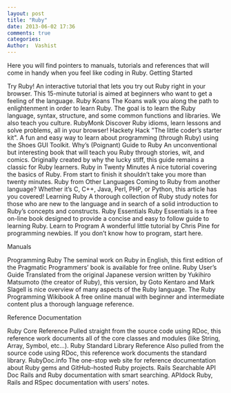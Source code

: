 ```yaml
---
layout: post
title: "Ruby"
date: 2013-06-02 17:36
comments: true
categories:
Author:  Vashist 
---
```


Here you will find pointers to manuals, tutorials and references that will come in handy when you feel like coding in Ruby.
Getting Started

Try Ruby!
    An interactive tutorial that lets you try out Ruby right in your browser. This 15-minute tutorial is aimed at beginners who want to get a feeling of the language.
Ruby Koans
    The Koans walk you along the path to enlightenment in order to learn Ruby. The goal is to learn the Ruby language, syntax, structure, and some common functions and libraries. We also teach you culture.
RubyMonk
    Discover Ruby idioms, learn lessons and solve problems, all in your browser!
Hackety Hack
    "The little coder’s starter kit". A fun and easy way to learn about programming (through Ruby) using the Shoes GUI Toolkit.
Why’s (Poignant) Guide to Ruby
    An unconventional but interesting book that will teach you Ruby through stories, wit, and comics. Originally created by why the lucky stiff, this guide remains a classic for Ruby learners.
Ruby in Twenty Minutes
    A nice tutorial covering the basics of Ruby. From start to finish it shouldn’t take you more than twenty minutes.
Ruby from Other Languages
    Coming to Ruby from another language? Whether it’s C, C++, Java, Perl, PHP, or Python, this article has you covered!
Learning Ruby
    A thorough collection of Ruby study notes for those who are new to the language and in search of a solid introduction to Ruby’s concepts and constructs.
Ruby Essentials
    Ruby Essentials is a free on-line book designed to provide a concise and easy to follow guide to learning Ruby.
Learn to Program
    A wonderful little tutorial by Chris Pine for programming newbies. If you don’t know how to program, start here.

Manuals

Programming Ruby
    The seminal work on Ruby in English, this first edition of the Pragmatic Programmers’ book is available for free online.
Ruby User’s Guide
    Translated from the original Japanese version written by Yukihiro Matsumoto (the creator of Ruby), this version, by Goto Kentaro and Mark Slagell is nice overview of many aspects of the Ruby language.
The Ruby Programming Wikibook
    A free online manual with beginner and intermediate content plus a thorough language reference.

Reference Documentation

Ruby Core Reference
    Pulled straight from the source code using RDoc, this reference work documents all of the core classes and modules (like String, Array, Symbol, etc…).
Ruby Standard Library Reference
    Also pulled from the source code using RDoc, this reference work documents the standard library.
RubyDoc.info
    The one-stop web site for reference documentation about Ruby gems and GitHub-hosted Ruby projects.
Rails Searchable API Doc
    Rails and Ruby documentation with smart searching.
APIdock
    Ruby, Rails and RSpec documentation with users’ notes. 

